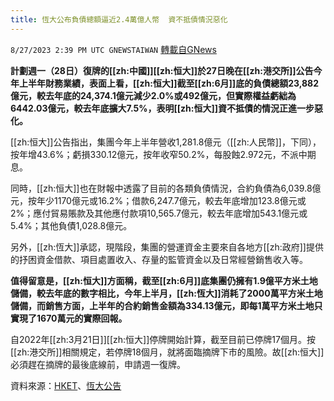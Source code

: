 ```yaml
---
title: 恆大公布負債總額逼近2.4萬億人幣  資不抵債情況惡化
---
```

`8/27/2023 2:39 PM UTC GNEWSTAIWAN` [轉載自GNews](https://gnews.org/articles/1606263)



**計劃週一（28日）復牌的[[zh:中國]][[zh:恒大]]於27日晚在[[zh:港交所]]公告今年上半年財務業績，表面上看，[[zh:恒大]]截至[[zh:6月]]底的負債總額23,882億元，較去年底的24,374.1億元減少2.0%或492億元，但實際權益虧絀為6442.03億元，較去年底擴大7.5%，表明[[zh:恒大]]資不抵債的情況正進一步惡化。**  

[[zh:恒大]]公告指出，集團今年上半年營收1,281.8億元（[[zh:人民幣]]，下同），按年增43.6%；虧損330.12億元，按年收窄50.2%，每股蝕2.972元，不派中期息。

  

同時，[[zh:恒大]]也在財報中透露了目前的各類負債情況，合約負債為6,039.8億元，按年少1170億元或16.2%；借款6,247.7億元，較去年底增加123.8億元或2%；應付貿易賬款及其他應付款項10,565.7億元，較去年底增加543.1億元或5.4%；其他負債1,028.8億元。


另外，[[zh:恆大]]承認，現階段，集團的營運資金主要來自各地方[[zh:政府]]提供的抒困資金借款、項目處置收入、存量的監管資金以及日常經營銷售收入等。

  

**值得留意是，[[zh:恒大]]方面稱，截至[[zh:6月]]底集團仍擁有1.9億平方米土地儲備，較去年底的數字相比，今年上半月，[[zh:恆大]]消耗了2000萬平方米土地儲備，而銷售方面，上半年的合約銷售金額為334.13億元，即每1萬平方米土地只實現了1670萬元的實際回報。**

  

自2022年[[zh:3月21日]][[zh:恒大]]停牌開始計算，截至目前已停牌17個月。按[[zh:港交所]]相關規定，若停牌18個月，就將面臨摘牌下市的風險。故[[zh:恒大]]必須趕在摘牌的最後底線前，申請週一復牌。

資料來源：[HKET](https://invest.hket.com/article/3059260/【恒大3333】一文了解恒大債務危機（新增：恒大8月28日復牌，同系復牌後跌6至7成，指誠信不存在監管疑慮）)、[恆大公告](https://www.fx168news.com/article/287618)
